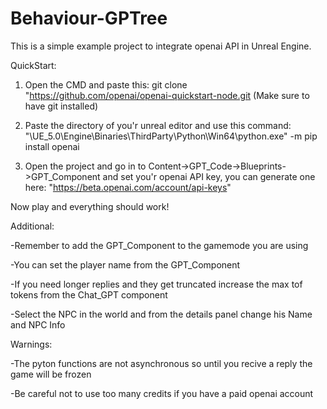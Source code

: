 # Behaviour-GPTree
 
This is a simple example project to integrate openai API in Unreal Engine.

QuickStart:

1) Open the CMD and paste this:
 git clone "https://github.com/openai/openai-quickstart-node.git
 (Make sure to have git installed)
 
2) Paste the directory of you'r unreal editor and use this command:
 "\UE_5.0\Engine\Binaries\ThirdParty\Python\Win64\python.exe" -m pip install openai
 
3) Open the project and go in to Content->GPT_Code->Blueprints->GPT_Component and set you'r openai API key, you can generate one here:
 "https://beta.openai.com/account/api-keys"

Now play and everything should work!


Additional:

-Remember to add the GPT_Component to the gamemode you are using

-You can set the player name from the GPT_Component

-If you need longer replies and they get truncated increase the max tof tokens from the Chat_GPT component

-Select the NPC in the world and from the details panel change his Name and NPC Info

Warnings:

-The pyton functions are not asynchronous so until you recive a reply the game will be frozen

-Be careful not to use too many credits if you have a paid openai account

